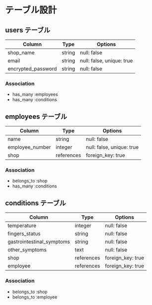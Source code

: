 # テーブル設計

## users テーブル

| Column                | Type   | Options                   |
| --------------------- | ------ | ------------------------- |
| shop_name             | string | null: false               |
| email                 | string | null: false, unique: true |
| encrypted_password    | string | null: false               |

### Association

- has_many :employees
- has_many :conditions

## employees テーブル

| Column                | Type       | Options                   |
| --------------------- | ---------- | ------------------------- |
| name                  | string     | null: false               |
| employee_number       | integer    | null: false, unique: true |
| shop                  | references | foreign_key: true         |

### Association

- belongs_to :shop
- has_many :conditions

## conditions テーブル

| Column                    | Type       | Options           |
| ------------------------- | ---------- | ----------------- |
| temperature               | integer    | null: false       |
| fingers_status            | string     | null: false       | 
| gastrointestinal_symptoms | string     | null: false       |
| other_symptoms            | text       | null: false       |
| shop                      | references | foreign_key: true |
| employee                  | references | foreign_key: true |

### Association

- belongs_to :shop
- belongs_to :employee
